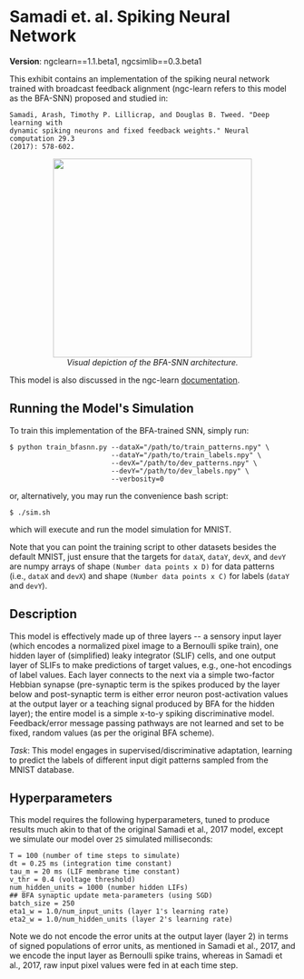 # Samadi et. al. Spiking Neural Network

<b>Version</b>: ngclearn==1.1.beta1, ngcsimlib==0.3.beta1

This exhibit contains an implementation of the spiking neural network trained
with broadcast feedback alignment (ngc-learn refers to this model as the
BFA-SNN) proposed and studied in:

```
Samadi, Arash, Timothy P. Lillicrap, and Douglas B. Tweed. "Deep learning with
dynamic spiking neurons and fixed feedback weights." Neural computation 29.3
(2017): 578-602.
```

<p align="center">
  <img height="350" src="fig/bfasnn_arch.jpg"><br>
  <i>Visual depiction of the BFA-SNN architecture.</i>
</p>

This model is also discussed in the ngc-learn
<a href="https://ngc-learn.readthedocs.io/en/latest/museum/snn_bfa.html">documentation</a>.

## Running the Model's Simulation

To train this implementation of the BFA-trained SNN, simply run:

```console
$ python train_bfasnn.py --dataX="/path/to/train_patterns.npy" \
                         --dataY="/path/to/train_labels.npy" \
                         --devX="/path/to/dev_patterns.npy" \
                         --devY="/path/to/dev_labels.npy" \
                         --verbosity=0
```

or, alternatively, you may run the convenience bash script:

```console
$ ./sim.sh
```

which will execute and run the model simulation for MNIST.

Note that you can point the training script to other datasets besides the
default MNIST, just ensure that the targets for `dataX`, `dataY`, `devX`, and
`devY` are numpy arrays of shape `(Number data points x D)` for data patterns  
(i.e., `dataX` and `devX`) and shape `(Number data points x C)` for labels
(`dataY` and `devY`).


## Description

This model is effectively made up of three layers -- a sensory input layer 
(which encodes a normalized pixel image to a Bernoulli spike train), 
one hidden layer of (simplified) leaky integrator (SLIF) cells, and one 
output layer of SLIFs to make predictions of target values, e.g., one-hot encodings of
label values. Each layer connects to the next via a simple two-factor
Hebbian synapse (pre-synaptic term is the spikes produced by the 
layer below and post-synaptic term is either error neuron post-activation
values at the output layer or a teaching signal produced by BFA for 
the hidden layer); the entire model is a simple x-to-y
spiking discriminative model. Feedback/error message passing pathways
are not learned and set to be fixed, random values (as per the original BFA scheme).

<i>Task</i>: This model engages in supervised/discriminative adaptation, learning
to predict the labels of different input digit patterns sampled from the MNIST
database.

## Hyperparameters

This model requires the following hyperparameters, tuned to produce results much akin
to that of the original Samadi et al., 2017 model, except we simulate our model over 
`25` simulated milliseconds:

```
T = 100 (number of time steps to simulate)
dt = 0.25 ms (integration time constant)
tau_m = 20 ms (LIF membrane time constant)
v_thr = 0.4 (voltage threshold)
num_hidden_units = 1000 (number hidden LIFs)
## BFA synaptic update meta-parameters (using SGD)
batch_size = 250
eta1_w = 1.0/num_input_units (layer 1's learning rate)
eta2_w = 1.0/num_hidden_units (layer 2's learning rate)
```

Note we do not encode the error units at the output layer (layer 2) in terms 
of signed populations of error units, as mentioned in Samadi et al., 2017, 
and we encode the input layer as Bernoulli spike trains, whereas in Samadi et al., 2017, 
raw input pixel values were fed in at each time step.
